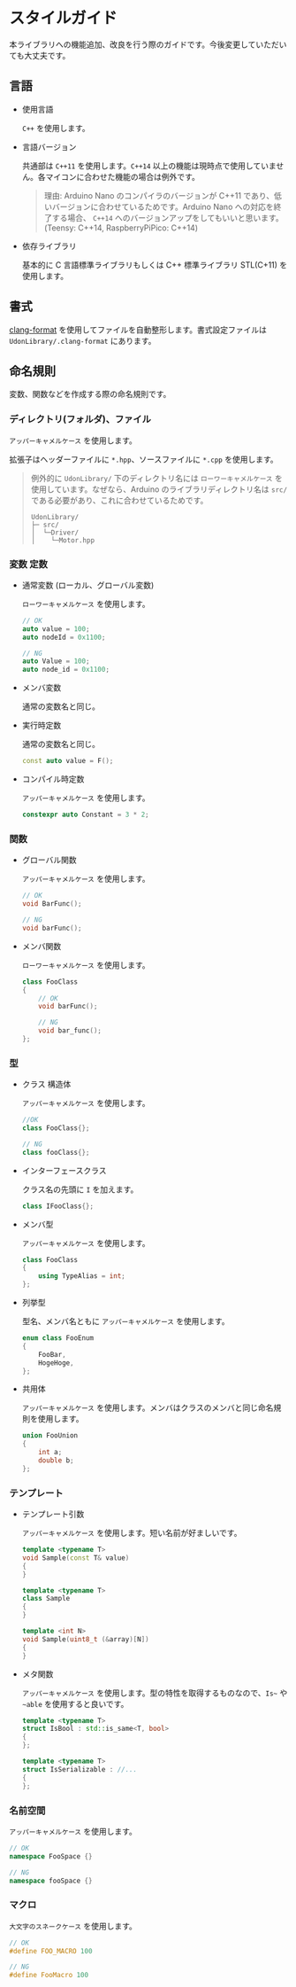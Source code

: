 # スタイルガイド

本ライブラリへの機能追加、改良を行う際のガイドです。今後変更していただいても大丈夫です。

## 言語

- 使用言語

  `C++` を使用します。

- 言語バージョン

  共通部は `C++11` を使用します。`C++14` 以上の機能は現時点で使用していません。各マイコンに合わせた機能の場合は例外です。

  > 理由: Arduino Nano のコンパイラのバージョンが C++11 であり、低いバージョンに合わせているためです。Arduino Nano への対応を終了する場合、 `C++14` へのバージョンアップをしてもいいと思います。 (Teensy: C++14, RaspberryPiPico: C++14)

- 依存ライブラリ

  基本的に C 言語標準ライブラリもしくは C++ 標準ライブラリ STL(C+11) を使用します。

## 書式

[clang-format](https://clang.llvm.org/docs/ClangFormat.html) を使用してファイルを自動整形します。書式設定ファイルは `UdonLibrary/.clang-format` にあります。

## 命名規則

変数、関数などを作成する際の命名規則です。

### ディレクトリ(フォルダ)、ファイル

`アッパーキャメルケース` を使用します。

拡張子はヘッダーファイルに `*.hpp`、ソースファイルに `*.cpp` を使用します。

> 例外的に `UdonLibrary/` 下のディレクトリ名には `ローワーキャメルケース` を使用しています。なぜなら、Arduino のライブラリディレクトリ名は `src/` である必要があり、これに合わせているためです。
>
> ```
> UdonLibrary/
> ├─ src/
> │  └─Driver/
> │    └─Motor.hpp
> ```

### 変数 定数

- 通常変数 (ローカル、グローバル変数)

  `ローワーキャメルケース` を使用します。

  ```cpp
  // OK
  auto value = 100;
  auto nodeId = 0x1100;

  // NG
  auto Value = 100;
  auto node_id = 0x1100;
  ```

- メンバ変数

  通常の変数名と同じ。

- 実行時定数

  通常の変数名と同じ。

  ```cpp
  const auto value = F();
  ```

- コンパイル時定数

  `アッパーキャメルケース` を使用します。

  ```cpp
  constexpr auto Constant = 3 * 2;
  ```

### 関数

- グローバル関数

  `アッパーキャメルケース` を使用します。

  ```cpp
  // OK
  void BarFunc();

  // NG
  void barFunc();
  ```

- メンバ関数

  `ローワーキャメルケース` を使用します。

  ```cpp
  class FooClass
  {
      // OK
      void barFunc();

      // NG
      void bar_func();
  };
  ```

### 型

- クラス 構造体

  `アッパーキャメルケース` を使用します。

  ```cpp
  //OK
  class FooClass{};

  // NG
  class fooClass{};
  ```

- インターフェースクラス

  クラス名の先頭に `I` を加えます。

  ```cpp
  class IFooClass{};
  ```

- メンバ型

  `アッパーキャメルケース` を使用します。

  ```cpp
  class FooClass
  {
      using TypeAlias = int;
  };
  ```

- 列挙型

  型名、メンバ名ともに `アッパーキャメルケース` を使用します。

  ```cpp
  enum class FooEnum
  {
      FooBar,
      HogeHoge,
  };
  ```

- 共用体

  `アッパーキャメルケース` を使用します。メンバはクラスのメンバと同じ命名規則を使用します。

  ```cpp
  union FooUnion
  {
      int a;
      double b;
  };
  ```

### テンプレート

- テンプレート引数

  `アッパーキャメルケース` を使用します。短い名前が好ましいです。

  ```cpp
  template <typename T>
  void Sample(const T& value)
  {
  }
  ```

  ```cpp
  template <typename T>
  class Sample
  {
  }
  ```

  ```cpp
  template <int N>
  void Sample(uint8_t (&array)[N])
  {
  }
  ```

- メタ関数

  `アッパーキャメルケース` を使用します。型の特性を取得するものなので、`Is~` や `~able` を使用すると良いです。

  ```cpp
  template <typename T>
  struct IsBool : std::is_same<T, bool>
  {
  };
  ```

  ```cpp
  template <typename T>
  struct IsSerializable : //...
  {
  };
  ```


### 名前空間

`アッパーキャメルケース` を使用します。

```cpp
// OK
namespace FooSpace {}

// NG
namespace fooSpace {}
```
### マクロ

`大文字のスネークケース` を使用します。

```cpp
// OK
#define FOO_MACRO 100

// NG
#define FooMacro 100
```